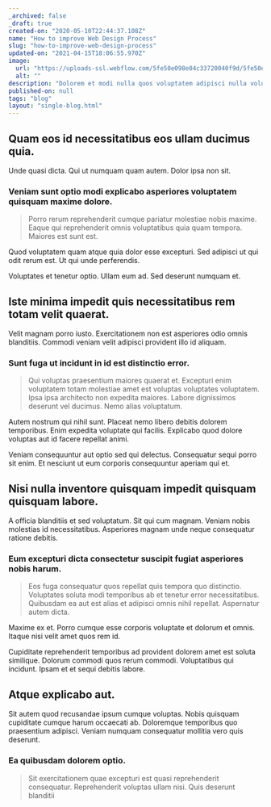 ```yaml
---
_archived: false
_draft: true
created-on: "2020-05-10T22:44:37.108Z"
name: "How to improve Web Design Process"
slug: "how-to-improve-web-design-process"
updated-on: "2021-04-15T18:06:55.970Z"
image:
  url: "https://uploads-ssl.webflow.com/5fe50e098e04c33720040f9d/5fe50e098e04c34e7804101b_1589150671859-image10.jpg"
  alt: ""
description: "Dolorem et modi nulla quos voluptatem adipisci nulla voluptatem quasi. Mollitia voluptatibus natus"
published-on: null
tags: "blog"
layout: "single-blog.html"
---
```


Quam eos id necessitatibus eos ullam ducimus quia.
--------------------------------------------------

Unde quasi dicta. Qui ut numquam quam autem. Dolor ipsa non sit.

### Veniam sunt optio modi explicabo asperiores voluptatem quisquam maxime dolore.

> Porro rerum reprehenderit cumque pariatur molestiae nobis maxime. Eaque qui reprehenderit omnis voluptatibus quia quam tempora. Maiores est sunt est.

Quod voluptatem quam atque quia dolor esse excepturi. Sed adipisci ut qui odit rerum est. Ut qui unde perferendis.

Voluptates et tenetur optio. Ullam eum ad. Sed deserunt numquam et.

Iste minima impedit quis necessitatibus rem totam velit quaerat.
----------------------------------------------------------------

Velit magnam porro iusto. Exercitationem non est asperiores odio omnis blanditiis. Commodi veniam velit adipisci provident illo id aliquam.

### Sunt fuga ut incidunt in id est distinctio error.

> Qui voluptas praesentium maiores quaerat et. Excepturi enim voluptatem totam molestiae amet est voluptas voluptates voluptatem. Ipsa ipsa architecto non expedita maiores. Labore dignissimos deserunt vel ducimus. Nemo alias voluptatum.

Autem nostrum qui nihil sunt. Placeat nemo libero debitis dolorem temporibus. Enim expedita voluptate qui facilis. Explicabo quod dolore voluptas aut id facere repellat animi.

Veniam consequuntur aut optio sed qui delectus. Consequatur sequi porro sit enim. Et nesciunt ut eum corporis consequuntur aperiam qui et.

Nisi nulla inventore quisquam impedit quisquam quisquam labore.
---------------------------------------------------------------

A officia blanditiis et sed voluptatum. Sit qui cum magnam. Veniam nobis molestias id necessitatibus. Asperiores magnam unde neque consequatur ratione debitis.

### Eum excepturi dicta consectetur suscipit fugiat asperiores nobis harum.

> Eos fuga consequatur quos repellat quis tempora quo distinctio. Voluptates soluta modi temporibus ab et tenetur error necessitatibus. Quibusdam ea aut est alias et adipisci omnis nihil repellat. Aspernatur autem dicta.

Maxime ex et. Porro cumque esse corporis voluptate et dolorum et omnis. Itaque nisi velit amet quos rem id.

Cupiditate reprehenderit temporibus ad provident dolorem amet est soluta similique. Dolorum commodi quos rerum commodi. Voluptatibus qui incidunt. Ipsam et et sequi debitis labore.

Atque explicabo aut.
--------------------

Sit autem quod recusandae ipsum cumque voluptas. Nobis quisquam cupiditate cumque harum occaecati ab. Doloremque temporibus quo praesentium adipisci. Veniam numquam consequatur mollitia vero quis deserunt.

### Ea quibusdam dolorem optio.

> Sit exercitationem quae excepturi est quasi reprehenderit consequatur. Reprehenderit voluptas ullam nisi. Quis deserunt blanditii
